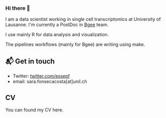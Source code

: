 ### Hi there 👋

I am a data scientist working in single cell transcriptomics at University of Lausanne. I'm currently a PostDoc in [Bgee](https://bgee.org) team.

I use mainly R for data analysis and visualization.

The pipelines workflows (mainly for Bgee) are writing using make. 

## 📬 Get in touch

- Twitter: [twitter.com/essepf](twitter.com/essepf)
- email: sara.fonsecacosta[at]unil.ch

## CV

You can found my CV here.
